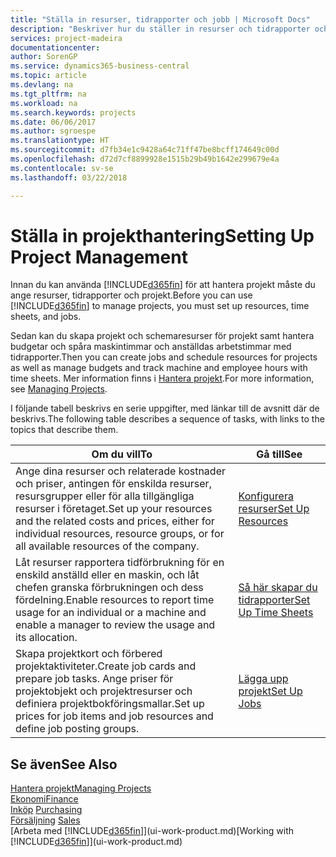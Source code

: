 ```yaml
---
title: "Ställa in resurser, tidrapporter och jobb | Microsoft Docs"
description: "Beskriver hur du ställer in resurser och tidrapporter och projekt för att hantera projekt."
services: project-madeira
documentationcenter: 
author: SorenGP
ms.service: dynamics365-business-central
ms.topic: article
ms.devlang: na
ms.tgt_pltfrm: na
ms.workload: na
ms.search.keywords: projects
ms.date: 06/06/2017
ms.author: sgroespe
ms.translationtype: HT
ms.sourcegitcommit: d7fb34e1c9428a64c71ff47be8bcff174649c00d
ms.openlocfilehash: d72d7cf8899928e1515b29b49b1642e299679e4a
ms.contentlocale: sv-se
ms.lasthandoff: 03/22/2018

---
```

# <a name="setting-up-project-management"></a><span data-ttu-id="ac922-103">Ställa in projekthantering</span><span class="sxs-lookup"><span data-stu-id="ac922-103">Setting Up Project Management</span></span>
<span data-ttu-id="ac922-104">Innan du kan använda [!INCLUDE[d365fin](includes/d365fin_md.md)] för att hantera projekt måste du ange resurser, tidrapporter och projekt.</span><span class="sxs-lookup"><span data-stu-id="ac922-104">Before you can use [!INCLUDE[d365fin](includes/d365fin_md.md)] to manage projects, you must set up resources, time sheets, and jobs.</span></span>

<span data-ttu-id="ac922-105">Sedan kan du skapa projekt och schemaresurser för projekt samt hantera budgetar och spåra maskintimmar och anställdas arbetstimmar med tidrapporter.</span><span class="sxs-lookup"><span data-stu-id="ac922-105">Then you can create jobs and schedule resources for projects as well as manage budgets and track machine and employee hours with time sheets.</span></span> <span data-ttu-id="ac922-106">Mer information finns i [Hantera projekt](projects-manage-projects.md).</span><span class="sxs-lookup"><span data-stu-id="ac922-106">For more information, see [Managing Projects](projects-manage-projects.md).</span></span>  

<span data-ttu-id="ac922-107">I följande tabell beskrivs en serie uppgifter, med länkar till de avsnitt där de beskrivs.</span><span class="sxs-lookup"><span data-stu-id="ac922-107">The following table describes a sequence of tasks, with links to the topics that describe them.</span></span>

| <span data-ttu-id="ac922-108">Om du vill</span><span class="sxs-lookup"><span data-stu-id="ac922-108">To</span></span> | <span data-ttu-id="ac922-109">Gå till</span><span class="sxs-lookup"><span data-stu-id="ac922-109">See</span></span> |
| --- | --- |
| <span data-ttu-id="ac922-110">Ange dina resurser och relaterade kostnader och priser, antingen för enskilda resurser, resursgrupper eller för alla tillgängliga resurser i företaget.</span><span class="sxs-lookup"><span data-stu-id="ac922-110">Set up your resources and the related costs and prices, either for individual resources, resource groups, or for all available resources of the company.</span></span> |[<span data-ttu-id="ac922-111">Konfigurera resurser</span><span class="sxs-lookup"><span data-stu-id="ac922-111">Set Up Resources</span></span>](projects-how-setup-resources.md) |
| <span data-ttu-id="ac922-112">Låt resurser rapportera tidförbrukning för en enskild anställd eller en maskin, och låt chefen granska förbrukningen och dess fördelning.</span><span class="sxs-lookup"><span data-stu-id="ac922-112">Enable resources to report time usage for an individual or a machine and enable a manager to review the usage and its allocation.</span></span> |[<span data-ttu-id="ac922-113">Så här skapar du tidrapporter</span><span class="sxs-lookup"><span data-stu-id="ac922-113">Set Up Time Sheets</span></span>](projects-how-setup-time-sheets.md) |
| <span data-ttu-id="ac922-114">Skapa projektkort och förbered projektaktiviteter.</span><span class="sxs-lookup"><span data-stu-id="ac922-114">Create job cards and prepare job tasks.</span></span> <span data-ttu-id="ac922-115">Ange priser för projektobjekt och projektresurser och definiera projektbokföringsmallar.</span><span class="sxs-lookup"><span data-stu-id="ac922-115">Set up prices for job items and job resources and define job posting groups.</span></span> |[<span data-ttu-id="ac922-116">Lägga upp projekt</span><span class="sxs-lookup"><span data-stu-id="ac922-116">Set Up Jobs</span></span>](projects-how-setup-jobs.md) |

## <a name="see-also"></a><span data-ttu-id="ac922-117">Se även</span><span class="sxs-lookup"><span data-stu-id="ac922-117">See Also</span></span>
[<span data-ttu-id="ac922-118">Hantera projekt</span><span class="sxs-lookup"><span data-stu-id="ac922-118">Managing Projects</span></span>](projects-manage-projects.md)  
[<span data-ttu-id="ac922-119">Ekonomi</span><span class="sxs-lookup"><span data-stu-id="ac922-119">Finance</span></span>](finance.md)  
<span data-ttu-id="ac922-120">[Inköp](purchasing-manage-purchasing.md)       </span><span class="sxs-lookup"><span data-stu-id="ac922-120">[Purchasing](purchasing-manage-purchasing.md)       </span></span>  
<span data-ttu-id="ac922-121">[Försäljning](sales-manage-sales.md)   </span><span class="sxs-lookup"><span data-stu-id="ac922-121">[Sales](sales-manage-sales.md)   </span></span>  
<span data-ttu-id="ac922-122">[Arbeta med [!INCLUDE[d365fin](includes/d365fin_md.md)]](ui-work-product.md)</span><span class="sxs-lookup"><span data-stu-id="ac922-122">[Working with [!INCLUDE[d365fin](includes/d365fin_md.md)]](ui-work-product.md)</span></span>  

